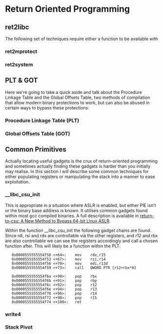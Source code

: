 # Return Oriented Programming

## ret2libc

The following set of techniques require either a function to be available with

### ret2mprotect

### ret2system

## PLT & GOT

Here we're going to take a quick aside and talk about the Procedure Linkage Table and the Global Offsets Table, two methods of compilation that allow modern binary protections to work, but can also be abused in certain ways to bypass these protections.

### Procedure Linkage Table \(PLT\)

### Global Offsets Table \(GOT\)

## Common Primitives

Actually locating useful gadgets is the crux of return-oriented programming and sometimes actually finding these gadgets is harder than you initially may realise.  In this section I will describe some common techniques for either populating registers or manipulating the stack into a manner to ease exploitation.

### \_\_libc\_csu\_init

This is appropriate in a situation where ASLR is enabled, but either PIE isn't or the binary base address is known.  It utilises common gadgets found within most gcc compiled binaries.  A full description is available in [return-to-csu: A New Method to Bypass 64-bit Linux ASLR](https://www.blackhat.com/docs/asia-18/asia-18-Marco-return-to-csu-a-new-method-to-bypass-the-64-bit-Linux-ASLR-wp.pdf).

Within the function \_\_libc\_csu\_init the following gadget chains are found.  Since rdi, rsi and rdx are controllable via the other registers, and r12 and rbx are also controllable we can see the registers accordingly and call a chosen function after.  This will likely be a function within the PLT.

```text
   0x0000555555554f50 <+64>:	mov    rdx,r15
   0x0000555555554f53 <+67>:	mov    rsi,r14
   0x0000555555554f56 <+70>:	mov    edi,r13d
   0x0000555555554f59 <+73>:	call   QWORD PTR [r12+rbx*8]
```

```text
   0x0000555555554f6a <+90>:	pop    rbx
   0x0000555555554f6b <+91>:	pop    rbp
   0x0000555555554f6c <+92>:	pop    r12
   0x0000555555554f6e <+94>:	pop    r13
   0x0000555555554f70 <+96>:	pop    r14
   0x0000555555554f72 <+98>:	pop    r15
   0x0000555555554f74 <+100>:	ret
```

### write4

### Stack Pivot

